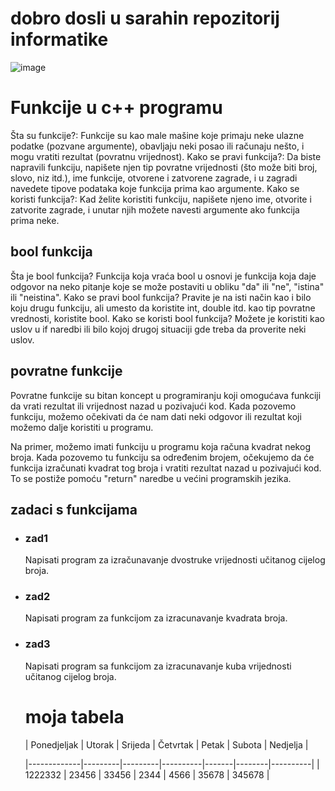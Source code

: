 # dobro dosli u sarahin repozitorij informatike




![image](https://github.com/ssaraaah/sarah-informatika/assets/169175938/ab7d6a4a-04ec-4cd7-82f7-0550103d9f80)



# Funkcije u c++ programu

Šta su funkcije?: 
Funkcije su kao male mašine koje primaju neke ulazne podatke (pozvane argumente), obavljaju neki posao ili računaju nešto, i mogu vratiti rezultat (povratnu vrijednost).
Kako se pravi funkcija?:
Da biste napravili funkciju, napišete njen tip povratne vrijednosti (što može biti broj, slovo, niz itd.), ime funkcije, otvorene i zatvorene zagrade, i u zagradi navedete tipove podataka koje funkcija prima kao argumente.
Kako se koristi funkcija?:
Kad želite koristiti funkciju, napišete njeno ime, otvorite i zatvorite zagrade, i unutar njih možete navesti argumente ako funkcija prima neke.

## bool funkcija
Šta je bool funkcija?
Funkcija koja vraća bool u osnovi je funkcija koja daje odgovor na neko pitanje koje se može postaviti u obliku "da" ili "ne", "istina" ili "neistina".
Kako se pravi bool funkcija?
Pravite je na isti način kao i bilo koju drugu funkciju, ali umesto da koristite int, double itd. kao tip povratne vrednosti, koristite bool.
Kako se koristi bool funkcija?
Možete je koristiti kao uslov u if naredbi ili bilo kojoj drugoj situaciji gde treba da proverite neki uslov.

## povratne funkcije

Povratne funkcije su bitan koncept u programiranju koji omogućava funkciji da vrati rezultat ili vrijednost nazad u pozivajući kod. Kada pozovemo funkciju, možemo očekivati da će nam dati neki odgovor ili rezultat koji možemo dalje koristiti u programu.

Na primer, možemo imati funkciju u programu koja računa kvadrat nekog broja. Kada pozovemo tu funkciju sa određenim brojem, očekujemo da će funkcija izračunati kvadrat tog broja i vratiti rezultat nazad u pozivajući kod. To se postiže pomoću "return" naredbe u većini programskih jezika. 

## zadaci s funkcijama

- ### zad1
    Napisati program za izračunavanje dvostruke vrijednosti učitanog cijelog broja.
- ### zad2
    Napisati program za funkcijom za izracunavanje kvadrata broja.
- ### zad3
    Napisati program sa funkcijom za izracunavanje kuba vrijednosti učitanog cijelog broja.

  # moja tabela

  | Ponedjeljak | Utorak  | Srijeda | Četvrtak | Petak | Subota | Nedjelja |
  
  |-------------|---------|---------|----------|-------|--------|----------|
  | 1222332     | 23456   |  33456  | 2344     | 4566  |  35678 | 345678   |




  

                           
  
